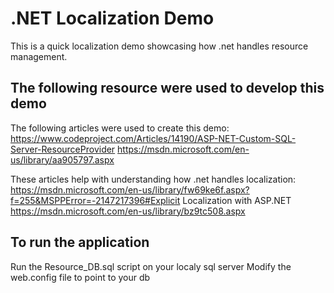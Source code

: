﻿# .NET Localization Demo
This is a quick localization demo showcasing how .net handles resource management.

## The following resource were used to develop this demo
The following articles were used to create this demo:
https://www.codeproject.com/Articles/14190/ASP-NET-Custom-SQL-Server-ResourceProvider
https://msdn.microsoft.com/en-us/library/aa905797.aspx

These articles help with understanding how .net handles localization:
https://msdn.microsoft.com/en-us/library/fw69ke6f.aspx?f=255&MSPPError=-2147217396#Explicit Localization with ASP.NET
https://msdn.microsoft.com/en-us/library/bz9tc508.aspx

## To run the application
Run the Resource_DB.sql script on your localy sql server
Modify the web.config file to point to your db
